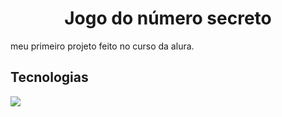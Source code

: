 <h1 align="center"> Jogo do número secreto </h1>
<p>meu primeiro projeto feito no curso da alura.</p>
<p></p>

## Tecnologias 
<img src="https://github.com/patriciapereira1/numero-secreto/assets/170562818/e6616394-cd2b-4a99-a6d9-d24a3770aa98">
